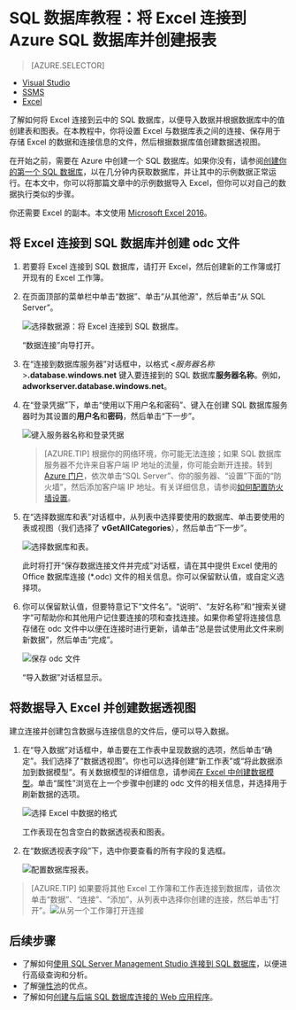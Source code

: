 <properties
	pageTitle="将 Excel 连接到 SQL 数据库 | Microsoft Azure"
	description="了解如何将 Microsoft Excel 连接到云中的 Azure SQL 数据库。将数据导入 Excel 以进行报告和数据探索。"
	services="sql-database"
	keywords="将 Excel 连接到 SQL, 将数据导入 Excel"
	documentationCenter=""
	authors="joseidz"
	manager="jhubbard"
	editor=""/>


<tags
	ms.service="sql-database"
	ms.workload="data-management"
	ms.tgt_pltfrm="na"
	ms.devlang="na"
	ms.topic="get-started-article"
	ms.date="07/05/2016"
	ms.author="joseidz"/>


# SQL 数据库教程：将 Excel 连接到 Azure SQL 数据库并创建报表

> [AZURE.SELECTOR]
- [Visual Studio](sql-database-connect-query.md)
- [SSMS](sql-database-connect-query-ssms.md)
- [Excel](sql-database-connect-excel.md)

了解如何将 Excel 连接到云中的 SQL 数据库，以便导入数据并根据数据库中的值创建表和图表。在本教程中，你将设置 Excel 与数据库表之间的连接、保存用于存储 Excel 的数据和连接信息的文件，然后根据数据库值创建数据透视图。

在开始之前，需要在 Azure 中创建一个 SQL 数据库。如果你没有，请参阅[创建你的第一个 SQL 数据库](sql-database-get-started.md)，以在几分钟内获取数据库，并让其中的示例数据正常运行。在本文中，你可以将那篇文章中的示例数据导入 Excel，但你可以对自己的数据执行类似的步骤。

你还需要 Excel 的副本。本文使用 [Microsoft Excel 2016](https://products.office.com/zh-cn/)。

## 将 Excel 连接到 SQL 数据库并创建 odc 文件

1.	若要将 Excel 连接到 SQL 数据库，请打开 Excel，然后创建新的工作簿或打开现有的 Excel 工作簿。

2.	在页面顶部的菜单栏中单击“数据”、单击“从其他源”，然后单击“从 SQL Server”。

	![选择数据源：将 Excel 连接到 SQL 数据库。](./media/sql-database-connect-excel/excel_data_source.png)

	“数据连接”向导打开。

3.	在“连接到数据库服务器”对话框中，以格式 <*服务器名称*>**.database.windows.net** 键入要连接到的 SQL 数据库**服务器名称**。例如，**adworkserver.database.windows.net**。

4.	在“登录凭据”下，单击“使用以下用户名和密码”、键入在创建 SQL 数据库服务器时为其设置的**用户名**和**密码**，然后单击“下一步”。

    ![键入服务器名称和登录凭据](./media/sql-database-connect-excel/connect-to-server.png)

	> [AZURE.TIP] 根据你的网络环境，你可能无法连接；如果 SQL 数据库服务器不允许来自客户端 IP 地址的流量，你可能会断开连接。转到 [Azure 门户](https://portal.azure.com/)，依次单击“SQL Server”、你的服务器、“设置”下面的“防火墙”，然后添加客户端 IP 地址。有关详细信息，请参阅[如何配置防火墙设置](sql-database-configure-firewall-settings.md)。

5. 在“选择数据库和表”对话框中，从列表中选择要使用的数据库、单击要使用的表或视图（我们选择了 **vGetAllCategories**），然后单击“下一步”。

	![选择数据库和表。](./media/sql-database-connect-excel/select-database-and-table.png)

    此时将打开“保存数据连接文件并完成”对话框，请在其中提供 Excel 使用的 Office 数据库连接 (*.odc) 文件的相关信息。你可以保留默认值，或自定义选择项。

6. 你可以保留默认值，但要特意记下“文件名”。“说明”、“友好名称”和“搜索关键字”可帮助你和其他用户记住要连接的项和查找连接。如果你希望将连接信息存储在 odc 文件中以便在连接时进行更新，请单击“总是尝试使用此文件来刷新数据”，然后单击“完成”。

    ![保存 odc 文件](./media/sql-database-connect-excel/save-odc-file.png)

    “导入数据”对话框显示。

## 将数据导入 Excel 并创建数据透视图
建立连接并创建包含数据与连接信息的文件后，便可以导入数据。

1. 在“导入数据”对话框中，单击要在工作表中呈现数据的选项，然后单击“确定”。我们选择了“数据透视图”。你也可以选择创建“新工作表”或“将此数据添加到数据模型”。有关数据模型的详细信息，请参阅[在 Excel 中创建数据模型](https://support.office.com/article/Create-a-Data-Model-in-Excel-87E7A54C-87DC-488E-9410-5C75DBCB0F7B)。单击“属性”浏览在上一个步骤中创建的 odc 文件的相关信息，并选择用于刷新数据的选项。

	![选择 Excel 中数据的格式](./media/sql-database-connect-excel/import-data.png)

    工作表现在包含空白的数据透视表和图表。

8. 在“数据透视表字段”下，选中你要查看的所有字段的复选框。

	![配置数据库报表。](./media/sql-database-connect-excel/power-pivot-results.png)

> [AZURE.TIP] 如果要将其他 Excel 工作簿和工作表连接到数据库，请依次单击“数据”、“连接”、“添加”，从列表中选择你创建的连接，然后单击“打开”。![从另一个工作簿打开连接](./media/sql-database-connect-excel/open-from-another-workbook.png)

## 后续步骤

- 了解如何[使用 SQL Server Management Studio 连接到 SQL 数据库](sql-database-connect-query-ssms.md)，以便进行高级查询和分析。
- 了解[弹性池](sql-database-elastic-pool.md)的优点。
- 了解如何[创建与后端 SQL 数据库连接的 Web 应用程序](../app-service-web/web-sites-dotnet-deploy-aspnet-mvc-app-membership-oauth-sql-database.md)。

<!---HONumber=Mooncake_Quality_Review_1202_2016-->